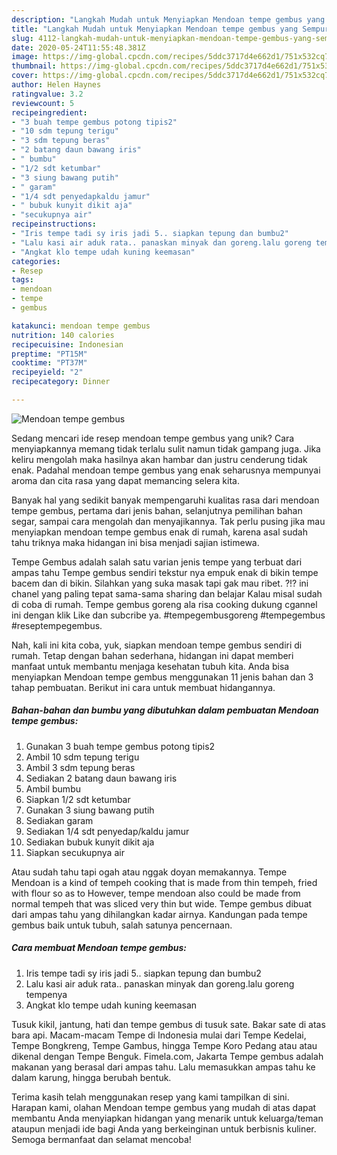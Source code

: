 ```yaml
---
description: "Langkah Mudah untuk Menyiapkan Mendoan tempe gembus yang Sempurna"
title: "Langkah Mudah untuk Menyiapkan Mendoan tempe gembus yang Sempurna"
slug: 4112-langkah-mudah-untuk-menyiapkan-mendoan-tempe-gembus-yang-sempurna
date: 2020-05-24T11:55:48.381Z
image: https://img-global.cpcdn.com/recipes/5ddc3717d4e662d1/751x532cq70/mendoan-tempe-gembus-foto-resep-utama.jpg
thumbnail: https://img-global.cpcdn.com/recipes/5ddc3717d4e662d1/751x532cq70/mendoan-tempe-gembus-foto-resep-utama.jpg
cover: https://img-global.cpcdn.com/recipes/5ddc3717d4e662d1/751x532cq70/mendoan-tempe-gembus-foto-resep-utama.jpg
author: Helen Haynes
ratingvalue: 3.2
reviewcount: 5
recipeingredient:
- "3 buah tempe gembus potong tipis2"
- "10 sdm tepung terigu"
- "3 sdm tepung beras"
- "2 batang daun bawang iris"
- " bumbu"
- "1/2 sdt ketumbar"
- "3 siung bawang putih"
- " garam"
- "1/4 sdt penyedapkaldu jamur"
- " bubuk kunyit dikit aja"
- "secukupnya air"
recipeinstructions:
- "Iris tempe tadi sy iris jadi 5.. siapkan tepung dan bumbu2"
- "Lalu kasi air aduk rata.. panaskan minyak dan goreng.lalu goreng tempenya"
- "Angkat klo tempe udah kuning keemasan"
categories:
- Resep
tags:
- mendoan
- tempe
- gembus

katakunci: mendoan tempe gembus 
nutrition: 140 calories
recipecuisine: Indonesian
preptime: "PT15M"
cooktime: "PT37M"
recipeyield: "2"
recipecategory: Dinner

---
```



![Mendoan tempe gembus](https://img-global.cpcdn.com/recipes/5ddc3717d4e662d1/751x532cq70/mendoan-tempe-gembus-foto-resep-utama.jpg)

Sedang mencari ide resep mendoan tempe gembus yang unik? Cara menyiapkannya memang tidak terlalu sulit namun tidak gampang juga. Jika keliru mengolah maka hasilnya akan hambar dan justru cenderung tidak enak. Padahal mendoan tempe gembus yang enak seharusnya mempunyai aroma dan cita rasa yang dapat memancing selera kita.

Banyak hal yang sedikit banyak mempengaruhi kualitas rasa dari mendoan tempe gembus, pertama dari jenis bahan, selanjutnya pemilihan bahan segar, sampai cara mengolah dan menyajikannya. Tak perlu pusing jika mau menyiapkan mendoan tempe gembus enak di rumah, karena asal sudah tahu triknya maka hidangan ini bisa menjadi sajian istimewa.

Tempe Gembus adalah salah satu varian jenis tempe yang terbuat dari ampas tahu Tempe gembus sendiri tekstur nya empuk enak di bikin tempe bacem dan di bikin. Silahkan yang suka masak tapi gak mau ribet. ?!? ini chanel yang paling tepat sama-sama sharing dan belajar Kalau misal sudah di coba di rumah. Tempe gembus goreng ala risa cooking dukung cgannel ini dengan klik Like dan subcribe ya. #tempegembusgoreng #tempegembus #reseptempegembus.


Nah, kali ini kita coba, yuk, siapkan mendoan tempe gembus sendiri di rumah. Tetap dengan bahan sederhana, hidangan ini dapat memberi manfaat untuk membantu menjaga kesehatan tubuh kita. Anda bisa menyiapkan Mendoan tempe gembus menggunakan 11 jenis bahan dan 3 tahap pembuatan. Berikut ini cara untuk membuat hidangannya.

<!--inarticleads1-->

##### Bahan-bahan dan bumbu yang dibutuhkan dalam pembuatan Mendoan tempe gembus:

1. Gunakan 3 buah tempe gembus potong tipis2
1. Ambil 10 sdm tepung terigu
1. Ambil 3 sdm tepung beras
1. Sediakan 2 batang daun bawang iris
1. Ambil  bumbu
1. Siapkan 1/2 sdt ketumbar
1. Gunakan 3 siung bawang putih
1. Sediakan  garam
1. Sediakan 1/4 sdt penyedap/kaldu jamur
1. Sediakan  bubuk kunyit dikit aja
1. Siapkan secukupnya air


Atau sudah tahu tapi ogah atau nggak doyan memakannya. Tempe Mendoan is a kind of tempeh cooking that is made from thin tempeh, fried with flour so as to However, tempe mendoan also could be made from normal tempeh that was sliced very thin but wide. Tempe gembus dibuat dari ampas tahu yang dihilangkan kadar airnya. Kandungan pada tempe gembus baik untuk tubuh, salah satunya pencernaan. 

<!--inarticleads2-->

##### Cara membuat Mendoan tempe gembus:

1. Iris tempe tadi sy iris jadi 5.. siapkan tepung dan bumbu2
1. Lalu kasi air aduk rata.. panaskan minyak dan goreng.lalu goreng tempenya
1. Angkat klo tempe udah kuning keemasan


Tusuk kikil, jantung, hati dan tempe gembus di tusuk sate. Bakar sate di atas bara api. Macam-macam Tempe di Indonesia mulai dari Tempe Kedelai, Tempe Bongkreng, Tempe Gambus, hingga Tempe Koro Pedang atau atau dikenal dengan Tempe Benguk. Fimela.com, Jakarta Tempe gembus adalah makanan yang berasal dari ampas tahu. Lalu memasukkan ampas tahu ke dalam karung, hingga berubah bentuk. 

Terima kasih telah menggunakan resep yang kami tampilkan di sini. Harapan kami, olahan Mendoan tempe gembus yang mudah di atas dapat membantu Anda menyiapkan hidangan yang menarik untuk keluarga/teman ataupun menjadi ide bagi Anda yang berkeinginan untuk berbisnis kuliner. Semoga bermanfaat dan selamat mencoba!
